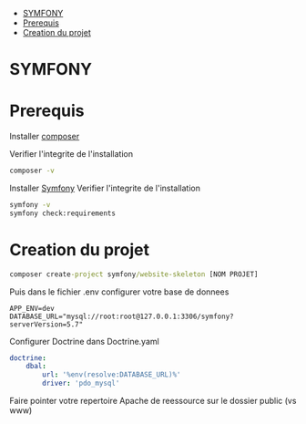 <!-- TOC -->

- [SYMFONY](#symfony)
- [Prerequis](#prerequis)
- [Creation du projet](#creation-du-projet)

<!-- /TOC -->

# SYMFONY

# Prerequis

Installer [composer](https://getcomposer.org/)

Verifier l'integrite de l'installation
```cmd
composer -v
```

Installer [Symfony](https://symfony.com/doc/current/setup.html)
Verifier l'integrite de l'installation
```cmd
symfony -v
symfony check:requirements
```

# Creation du projet

```cmd
composer create-project symfony/website-skeleton [NOM PROJET]
```

Puis dans le fichier .env configurer votre base de donnees
```.env
APP_ENV=dev
DATABASE_URL="mysql://root:root@127.0.0.1:3306/symfony?serverVersion=5.7"
```

Configurer Doctrine dans Doctrine.yaml
```yaml
doctrine:
    dbal:
        url: '%env(resolve:DATABASE_URL)%'
        driver: 'pdo_mysql'  
```

Faire pointer votre repertoire Apache de reessource sur le dossier public (vs www)